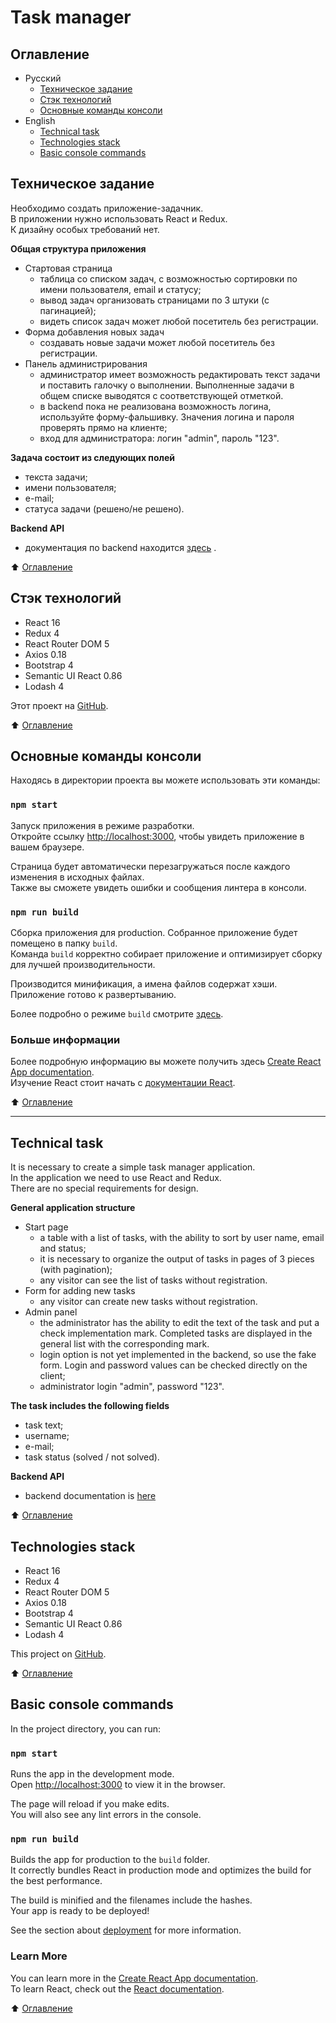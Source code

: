 # Task manager

<a name="table_of_contents"></a>
## Оглавление
- Русский
  - [Техническое задание](#ru_task)
  - [Стэк технологий](#ru_stack)
  - [Основные команды консоли](#ru_commands)
- English
  - [Technical task](#en_task)
  - [Technologies stack](#en_stack)
  - [Basic console commands](#en_commands)

<a name="ru_task"></a>
## Техническое задание
Необходимо создать приложение-задачник.<br>
В приложении нужно использовать React и Redux.<br>
К дизайну особых требований нет.

**Общая структура приложения**
- Стартовая страница    
  - таблица со списком задач, с возможностью сортировки по имени пользователя, email и статусу;
  - вывод задач организовать страницами по 3 штуки (с пагинацией);
  - видеть список задач может любой посетитель без регистрации.
- Форма добавления новых задач
  - создавать новые задачи может любой посетитель без регистрации.
- Панель администрирования
  - администратор имеет возможность редактировать текст задачи и поставить галочку о выполнении.  Выполненные задачи в общем списке выводятся с соответствующей отметкой. 
  - в backend пока не реализована возможность логина, используйте форму-фальшивку. Значения логина и пароля проверять прямо на клиенте;
  - вход для администратора: логин "admin", пароль "123".    

**Задача состоит из следующих полей**
- текста задачи;
- имени пользователя;
- е-mail;
- статуса задачи (решено/не решено).     

**Backend API**    
- документация по backend находится [здесь](https://uxcandy.com/~shapoval/test-task-backend/docs.html)   .

:arrow_up: [Оглавление](#table_of_contents)    

<a name="ru_stack"></a>
## Стэк технологий
- React 16
- Redux 4
- React Router DOM 5
- Axios 0.18
- Bootstrap 4
- Semantic UI React 0.86
- Lodash 4 
          
Этот проект на [GitHub](https://github.com/Legmo/taskmanager).
   
:arrow_up: [Оглавление](#table_of_contents)    

<a name="ru_commands"></a>
## Основные команды консоли
Находясь в директории проекта вы можете использовать эти команды:

### `npm start`

Запуск приложения в режиме разработки.<br>
Откройте ссылку [http://localhost:3000](http://localhost:3000), чтобы увидеть приложение в вашем браузере.

Страница будет автоматически перезагружаться после каждого изменения в исходных файлах.<br>
Также вы сможете увидеть ошибки и сообщения линтера в консоли.

### `npm run build`

Сборка приложения для production. Собранное приложение будет помещено в папку `build`.<br>
Команда `build` корректно собирает приложение и оптимизирует сборку для лучшей производительности.

Производится минификация, а имена файлов содержат хэши. <br>
Приложение готово к развертыванию.

Более подробно о режиме `build` смотрите [здесь](https://facebook.github.io/create-react-app/docs/deployment).

### Больше информации

Более подробную информацию вы можете получить здесь [Create React App documentation](https://facebook.github.io/create-react-app/docs/getting-started).<br>
Изучение React стоит начать с [документации React](https://ru.reactjs.org/).
   

:arrow_up: [Оглавление](#table_of_contents)    

____

<a name="en_task"></a>
## Technical task
It is necessary to  create a simple task manager application.<br>
In the application we need to use React and Redux.<br>
There are no special requirements for design.<br>

**General application structure**
- Start page   
    - a table with a list of tasks, with the ability to sort by user name, email and status;
    - it is necessary to organize the output of tasks in pages of 3 pieces (with pagination);
    - any visitor can see the list of tasks without registration.
- Form for adding new tasks
    - any visitor can create new tasks without registration.
- Admin panel
    - the administrator has the ability to edit the text of the task and put a check implementation mark. Completed tasks are displayed in the general list with the corresponding mark.
    - login option is not yet implemented in the backend, so use the fake form. Login and password values can be checked directly on the client;
    - administrator login "admin", password "123".

**The task includes the following fields**
- task text;
- username;
- e-mail;
- task status (solved / not solved).  

**Backend API**    
- backend documentation is [here](https://uxcandy.com/~shapoval/test-task-backend/docs.html)   

:arrow_up: [Оглавление](#table_of_contents)    

<a name="en_stack"></a>
## Technologies stack
- React 16
- Redux 4
- React Router DOM 5
- Axios 0.18
- Bootstrap 4
- Semantic UI React 0.86
- Lodash 4 
          
This project on [GitHub](https://github.com/Legmo/taskmanager).
   
:arrow_up: [Оглавление](#table_of_contents)    

<a name="en_commands"></a>
## Basic console commands
In the project directory, you can run:

### `npm start`

Runs the app in the development mode.<br>
Open [http://localhost:3000](http://localhost:3000) to view it in the browser.

The page will reload if you make edits.<br>
You will also see any lint errors in the console.

### `npm run build`

Builds the app for production to the `build` folder.<br>
It correctly bundles React in production mode and optimizes the build for the best performance.

The build is minified and the filenames include the hashes.<br>
Your app is ready to be deployed!

See the section about [deployment](https://facebook.github.io/create-react-app/docs/deployment) for more information.

### Learn More
You can learn more in the [Create React App documentation](https://facebook.github.io/create-react-app/docs/getting-started).<br>
To learn React, check out the [React documentation](https://reactjs.org/).
   

:arrow_up: [Оглавление](#table_of_contents)    